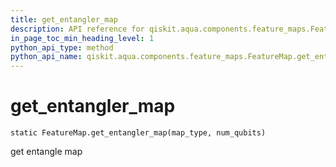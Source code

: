 ```yaml
---
title: get_entangler_map
description: API reference for qiskit.aqua.components.feature_maps.FeatureMap.get_entangler_map
in_page_toc_min_heading_level: 1
python_api_type: method
python_api_name: qiskit.aqua.components.feature_maps.FeatureMap.get_entangler_map
---
```


# get\_entangler\_map

<span id="qiskit.aqua.components.feature_maps.FeatureMap.get_entangler_map" />

`static FeatureMap.get_entangler_map(map_type, num_qubits)`

get entangle map

